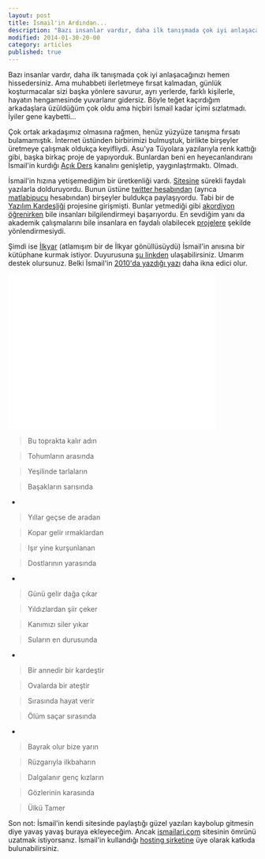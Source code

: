 ```yaml
---
layout: post
title: İsmail'in Ardından...
description: "Bazı insanlar vardır, daha ilk tanışmada çok iyi anlaşacağınızı hemen hissedersiniz."
modified: 2014-01-30-20-00
category: articles
published: true
---
```


Bazı insanlar vardır, daha ilk tanışmada çok iyi anlaşacağınızı hemen hissedersiniz. Ama muhabbeti ilerletmeye fırsat kalmadan, günlük koşturmacalar sizi başka yönlere savurur, ayrı yerlerde, farklı kişilerle, hayatın hengamesinde yuvarlanır gidersiz. Böyle teğet kaçırdığım arkadaşlara üzüldüğüm çok oldu ama hiçbiri İsmail kadar içimi sızlatmadı. İyiler gene kaybetti...

Çok ortak arkadaşımız olmasına rağmen, henüz yüzyüze tanışma fırsatı bulamamıştık. İnternet üstünden birbirimizi bulmuştuk, birlikte birşeyler üretmeye çalışmak oldukça keyifliydi. Asu'ya Tüyolara yazılarıyla renk kattığı gibi, başka birkaç proje de yapıyorduk. Bunlardan beni en heyecanlandıranı İsmail'in kurdığı [Açık Ders](http://www.youtube.com/user/acikders) kanalını genişletip, yaygınlaştrmaktı. Olmadı. 

İsmail'in hızına yetişemediğim bir üretkenliği vardı. [Sitesine](http://ismailari.com/tum-yazilar/) sürekli faydalı yazılarla dolduruyordu. Bunun üstüne [twitter hesabından](https://twitter.com/ismailari) (ayrıca [matlabipucu](https://twitter.com/matlabipucu) hesabından) birşeyler buldukça paylaşıyordu. Tabi bir de [Yazılım Kardeşliği](http://yazilimkardesligi.ismailari.com/) projesine girişmişti. Bunlar yetmediği gibi [akordiyon  öğrenirken](http://akordeonsevdasi.tumblr.com/) bile insanları bilgilendirmeyi başarıyordu. En sevdiğim yanı da akademik çalışmalarını bile insanlara en faydalı olabilecek [projelere](http://www.cmpe.boun.edu.tr/tid/) şekilde yönlendirmesiydi.

Şimdi ise [İlkyar](http://www.ilkyar.org.tr/) (atlamışım bir de İlkyar gönüllüsüydü) İsmail'in anısına bir kütüphane kurmak istiyor. Duyurusuna [şu linkden](http://www.cmpe.boun.edu.tr/~salah/ismail%20-%20ilkyar.pdf) ulaşabilirsiniz. Umarım destek olursunuz. Belki İsmail'in [2010'da yazdığı yazı](http://ismailari.com/blog/bir-adim-sizden-bir-adim-benden/) daha ikna edici olur.

<iframe width="420" height="315" src="//www.youtube.com/embed/40EyAUQekL0?rel=0" frameborder="0" allowfullscreen></iframe>


>Bu toprakta kalır adın

>Tohumların arasında

>Yeşilinde tarlaların

>Başakların sarısında

-

>Yıllar geçse de aradan

>Kopar gelir ırmaklardan

>Işır yine kurşunlanan

>Dostlarının yarasında

-

>Günü gelir dağa çıkar

>Yıldızlardan şiir çeker

>Kanımızı siler yıkar

>Suların en durusunda

-

>Bir annedir bir kardeştir

>Ovalarda bir ateştir

>Sırasında hayat verir

>Ölüm saçar sırasında

-

>Bayrak olur bize yarın

>Rüzgarıyla ilkbaharın

>Dalgalanır genç kızların

>Gözlerinin karasında

>Ülkü Tamer

Son not: İsmail'in kendi sitesinde paylaştığı güzel yazıları kaybolup gitmesin diye yavaş yavaş buraya ekleyeceğim. Ancak [ismailari.com](http://ismailari.com) sitesinin ömrünü uzatmak istiyorsanız. İsmail'in kullandığı [hosting şirketine](http://ismailari.com/blog/ismailari-comu-destekleyin/) üye olarak katkıda bulunabilirsiniz.



